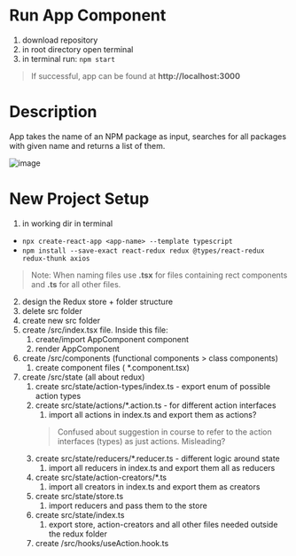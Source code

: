 # Run App Component

1. download repository
2. in root directory open terminal
3. in terminal run: `npm start`

> If successful, app can be found at **http://localhost:3000**

# Description

App takes the name of an NPM package as input, searches for all packages with given name and returns a list of them.

![image](https://github.com/didianca/react-template/assets/43305021/04590314-eee0-4fb5-a320-20008e32f05d)


# New Project Setup
1. in working dir in terminal
- `npx create-react-app <app-name> --template typescript`
- `npm install --save-exact react-redux redux @types/react-redux redux-thunk axios`

> Note: When naming files use **.tsx** for files containing rect components and **.ts** for all other files.
2. design the Redux store + folder structure
3. delete src folder
4. create new src folder
5. create /src/index.tsx file. Inside this file:
    1. create/import AppComponent component
    2. render AppComponent
6. create /src/components (functional components > class components)
    1. create component files ( *.component.tsx)
7. create /src/state (all about redux)
    1. create src/state/action-types/index.ts - export enum of possible action types
    2. create src/state/actions/*.action.ts - for different action interfaces
        1. import all actions in index.ts and export them as actions?
       > Confused about suggestion in course to refer to the action interfaces (types) as just actions. Misleading?
    3. create src/state/reducers/*.reducer.ts - different logic around state
        1. import all reducers in index.ts and export them all as reducers
    4. create src/state/action-creators/*.ts
        1. import all creators in index.ts and export them as creators
    5. create src/state/store.ts
        1. import reducers and pass them to the store
    6. create src/state/index.ts
        1. export store, action-creators and all other files needed outside the redux folder
    7. create /src/hooks/useAction.hook.ts
